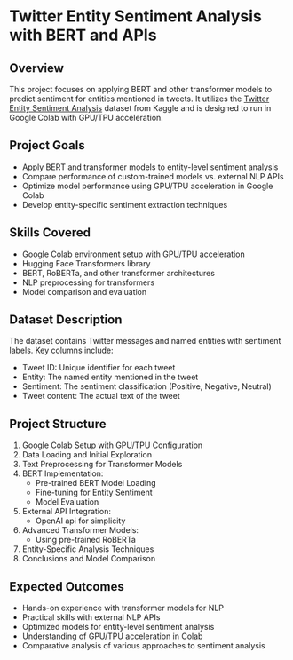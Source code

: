 # Twitter Entity Sentiment Analysis with BERT and APIs

## Overview
This project focuses on applying BERT and other transformer models to predict sentiment for entities mentioned in tweets. It utilizes the [Twitter Entity Sentiment Analysis](https://www.kaggle.com/datasets/jp797498e/twitter-entity-sentiment-analysis) dataset from Kaggle and is designed to run in Google Colab with GPU/TPU acceleration.

## Project Goals
- Apply BERT and transformer models to entity-level sentiment analysis
- Compare performance of custom-trained models vs. external NLP APIs
- Optimize model performance using GPU/TPU acceleration in Google Colab
- Develop entity-specific sentiment extraction techniques

## Skills Covered
- Google Colab environment setup with GPU/TPU acceleration
- Hugging Face Transformers library
- BERT, RoBERTa, and other transformer architectures
- NLP preprocessing for transformers
- Model comparison and evaluation

## Dataset Description
The dataset contains Twitter messages and named entities with sentiment labels. Key columns include:
- Tweet ID: Unique identifier for each tweet
- Entity: The named entity mentioned in the tweet
- Sentiment: The sentiment classification (Positive, Negative, Neutral)
- Tweet content: The actual text of the tweet

## Project Structure
1. Google Colab Setup with GPU/TPU Configuration
2. Data Loading and Initial Exploration
3. Text Preprocessing for Transformer Models
4. BERT Implementation:
   - Pre-trained BERT Model Loading
   - Fine-tuning for Entity Sentiment
   - Model Evaluation
5. External API Integration:
   - OpenAI api for simplicity
6. Advanced Transformer Models:
   - Using pre-trained RoBERTa
7. Entity-Specific Analysis Techniques
9. Conclusions and Model Comparison

## Expected Outcomes
- Hands-on experience with transformer models for NLP
- Practical skills with external NLP APIs
- Optimized models for entity-level sentiment analysis
- Understanding of GPU/TPU acceleration in Colab
- Comparative analysis of various approaches to sentiment analysis

